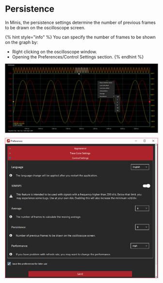 # Persistence

In Minis, the persistence settings determine the number of previous frames to be drawn on the oscilloscope screen. 

{% hint style="info" %}
You can specify the number of frames to be shown on the graph by:

* Right clicking on the oscilloscope window.
* Opening the Preferences/Control Settings section.
{% endhint %}

![Right clicking on the oscilloscope window for persistence settings](../../../../../.gitbook/assets/image.png)

![Preferences/Control Settings section](../../../../../.gitbook/assets/image%20%2836%29.png)

